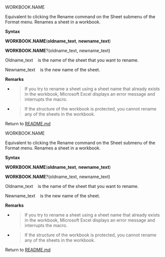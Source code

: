 WORKBOOK.NAME

Equivalent to clicking the Rename command on the Sheet submenu of the
Format menu. Renames a sheet in a workbook.

**Syntax**

**WORKBOOK.NAME**(**oldname\_text**, **newname\_text**)

**WORKBOOK.NAME**?(oldname\_text, newname\_text)

Oldname\_text    is the name of the sheet that you want to rename.

Newname\_text    is the new name of the sheet.

**Remarks**

  - > If you try to rename a sheet using a sheet name that already
    > exists in the workbook, Microsoft Excel displays an error message
    > and interrupts the macro.

  - > If the structure of the workbook is protected, you cannot rename
    > any of the sheets in the workbook.



Return to [README.md](README.md)

WORKBOOK.NAME

Equivalent to clicking the Rename command on the Sheet submenu of the
Format menu. Renames a sheet in a workbook.

**Syntax**

**WORKBOOK.NAME**(**oldname\_text**, **newname\_text**)

**WORKBOOK.NAME**?(oldname\_text, newname\_text)

Oldname\_text    is the name of the sheet that you want to rename.

Newname\_text    is the new name of the sheet.

**Remarks**

  - > If you try to rename a sheet using a sheet name that already
    > exists in the workbook, Microsoft Excel displays an error message
    > and interrupts the macro.

  - > If the structure of the workbook is protected, you cannot rename
    > any of the sheets in the workbook.



Return to [README.md](README.md)

